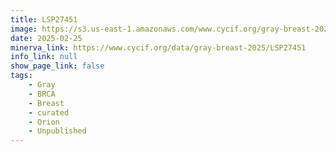 ```yaml
---
title: LSP27451
image: https://s3.us-east-1.amazonaws.com/www.cycif.org/gray-breast-2025/LSP27451/Lineage%200_777777-Lineage%202_FF0000-Lineage%207_0000FF-Lineage%2012_FF0000-Lineage%2015_00FF00-Lineage%2017_0000FF.jpg
date: 2025-02-25
minerva_link: https://www.cycif.org/data/gray-breast-2025/LSP27451
info_link: null
show_page_link: false
tags:
    - Gray
    - BRCA
    - Breast
    - curated
    - Orion
    - Unpublished
---
```

